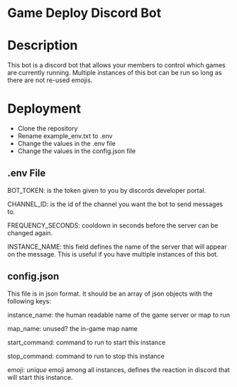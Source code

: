 # Game Deploy Discord Bot

# Description
This bot is a discord bot that allows your members to control which games are currently running. Multiple instances of this bot can be run so long as there are not re-used emojis. 

# Deployment
- Clone the repository
- Rename example_env.txt to .env
- Change the values in the .env file
- Change the values in the config.json file

## .env File
BOT_TOKEN: is the token given to you by discords developer portal.

CHANNEL_ID: is the id of the channel you want the bot to send messages to.

FREQUENCY_SECONDS: cooldown in seconds before the server can be changed again.

INSTANCE_NAME: this field defines the name of the server that will appear on the message. This is useful if you have multiple instances of this bot.


## config.json
This file is in json format. It should be an array of json objects with the following keys:

instance_name: the human readable name of the game server or map to run 

map_name: unused? the in-game map name

start_command: command to run to start this instance

stop_command: command to run to stop this instance

emoji: *unique* emoji among all instances, defines the reaction in discord that will start this instance.